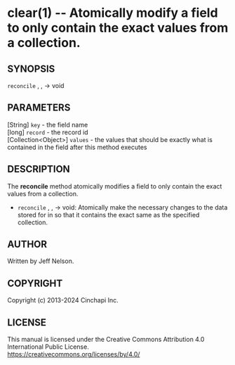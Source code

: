 clear(1) -- Atomically modify a field to only contain the exact values
from a collection.
==================================================================================================

## SYNOPSIS

`reconcile` <key>, <record>, <values>  -> void<br />

## PARAMETERS
[String] `key` - the field name<br />
[long] `record` - the record id<br />
[Collection&lt;Object&gt;] `values` - the values that should be exactly what is
contained in the field after this method executes<br />

## DESCRIPTION
The **reconcile** method atomically modifies a field to only contain the exact
values from a collection.

  * `reconcile` <key>, <record>, <values> -> void:
    Atomically make the necessary changes to the data stored for <key> in
    <record> so that it contains the exact same <values> as the specified
    collection.

## AUTHOR
Written by Jeff Nelson.

## COPYRIGHT
Copyright (c) 2013-2024 Cinchapi Inc.

## LICENSE
This manual is licensed under the Creative Commons Attribution 4.0 International Public License. <br />
https://creativecommons.org/licenses/by/4.0/
